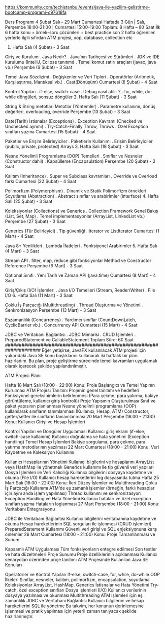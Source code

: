 https://kommunity.com/techistanbul/events/java-ile-yazilim-gelistirme-bootcamp-programi-c97618fa

Ders Programı
4 Şubat Salı – 29 Mart Cumartesi Haftada 3 Gün | Salı, Perşembe 18:00-21:00 | Cumartesi 15:00-19:00 Toplam: 8 Hafta – 80 Saat İlk 6 hafta konu + örnek-soru çözümleri + best practice son 2 hafta öğrenilen yerlerle ilgili sıfırdan ATM projesi, oop, database, collection etc

1. Hafta
   Salı (4 Şubat) - 3 Saat

Giriş ve Kurulum . Java Nedir? . Java’nın Tarihçesi ve Sürümleri . JDK ve IDE kurulumu (IntelliJ, Eclipse tanıtımı) . Temel komut satırı araçları (javac, java vb.)
Perşembe (6 Şubat) - 3 Saat

Temel Java Sözdizimi . Değişkenler ve Veri Tipleri . Operatörler (Aritmetik, Karşılaştırma, Mantıksal vb.) . Cast(Dönüşüm)
Cumartesi (8 Şubat) - 4 Saat

Kontrol Yapıları . if-else, switch-case . Debug nasıl atılır ? . for, while, do-while döngüleri, sonsuz döngüler
2. Hafta
   Salı (11 Şubat) - 3 Saat

String & String metotları
Metotlar (Yöntemler) . Parametre kullanımı, dönüş değerleri, overloading, override
Perşembe (13 Şubat) - 3 Saat

Date(Tarih)
İstisnalar (Exceptions) . Exception Kavramı (Checked ve Unchecked ayrımı) . Try-Catch-Finally
Throw, Throws . Özel Exception sınıfları yazma
Cumartesi (15 Şubat) - 4 Saat

Paketler ve Erişim Belirleyiciler . Paketlerin Kullanımı . Erişim Belirleyiciler (public, private, protected)
Arrays
3. Hafta
   Salı (18 Şubat) - 3 Saat

Nesne Yönelimli Programlama (OOP) Temelleri . Sınıflar ve Nesneler (Constructor dahil) . Kapsülleme (Encapsulation)
Perşembe (20 Şubat) - 3 Saat

Kalıtım (Inheritance) . Super ve Subclass kavramları . Override ve Overload farkı
Cumartesi (22 Şubat) - 4 Saat

Polimorfizm (Polymorphism) . Dinamik ve Statik Polimorfizm örnekleri
Soyutlama (Abstraction) . Abstract sınıflar ve arabirimler (interface)
4. Hafta
   Salı (25 Şubat) - 3 Saat

Koleksiyonlar (Collections) ve Generics . Collection Framework Genel Bakış (List, Set, Map) . Temel implementasyonlar (ArrayList, LinkedList vb.)
Perşembe (27 Şubat) - 3 Saat

Generics (Tür Belirleyici) . Tip güvenliği . Iterator ve ListIterator
Cumartesi (1 Mart) - 4 Saat

Java 8+ Yenilikleri . Lambda İfadeleri . Fonksiyonel Arabirimler
5. Hafta
   Salı (4 Mart) - 3 Saat

Stream API . filter, map, reduce gibi fonksiyonlar
Method ve Constructor Reference
Perşembe (6 Mart) - 3 Saat

Optional Sınıfı . Yeni Tarih ve Zaman API (java.time)
Cumartesi (8 Mart) - 4 Saat

Giriş/Çıkış (I/O) İşlemleri . Java I/O Temelleri (Stream, Reader/Writer) . File I/O
6. Hafta
   Salı (11 Mart) - 3 Saat

Çoklu İş Parçacığı (Multithreading) . Thread Oluşturma ve Yönetimi . Senkronizasyon
Perşembe (13 Mart) - 3 Saat

Eşzamanlılık (Concurrency) . Yardımcı sınıflar (CountDownLatch, CyclicBarrier vb.) . Concurrency API
Cumartesi (15 Mart) - 4 Saat

JDBC ve Veritabanı Bağlantısı . JDBC Mimarisi . CRUD İşlemleri . PreparedStatement ve CallableStatement
Toplam Süre: 60 Saat
##################################################################### Eğer yetişirse; JavaFX kullanılacak ATM projesi için yukarıdaki Java SE konu başlıklarını kullanarak iki haftalık bir plan hazırladım. Bu plan, proje geliştirme sürecinde temel kavramları uygulamalı olarak içerecek şekilde yapılandırılmıştır.

ATM Projesi Planı

Hafta 18 Mart Salı (18:00 - 22:00) Konu: Proje Başlangıcı ve Temel Yapının Kurulması
ATM Projesi Tanıtımı
Projenin genel tanıtımı ve hedefleri
Fonksiyonel gereksinimlerin belirlenmesi (Para çekme, para yatırma, bakiye görüntüleme, kullanıcı giriş kontrolü)
Proje Yapısının Oluşturulması
Sınıf ve paket yapısının planlanması
Nesne yönelimli programlama (OOP) kullanılarak sınıfların tanımlanması (Kullanıcı, Hesap, ATM)
Constructor, getter/setter ile sınıfların tamamlanması
20 Mart Perşembe (18:00 - 21:00) Konu: Kullanıcı Girişi ve Hesap İşlemleri

Kontrol Yapıları ve Döngüler Uygulaması
Kullanıcı giriş ekranı (if-else, switch-case kullanımı)
Kullanıcı doğrulama ve hata yönetimi (Exception handling)
Temel Hesap İşlemleri
Bakiye sorgulama, para çekme, para yatırma metodlarının yazılması
22 Mart Cumartesi (18:00 - 21:00) Konu: Veri Kaydetme ve Koleksiyon Kullanımı

Kullanıcı Hesaplarının Yönetimi
Kullanıcı bilgilerini ve hesaplarını ArrayList veya HashMap ile yönetmek
Generics kullanımı ile tip güvenli veri yapıları
Dosya İşlemleri ile Veri Kalıcılığı
Kullanıcı bilgilerini dosyaya kaydetme ve okuma (File I/O)
Kullanıcı hesap hareketlerini log dosyasında tutma
Hafta 25 Mart Salı (18:00 - 22:00) Konu: İleri Düzey İşlemler ve Multithreading
Çoklu İş Parçacığı Kullanımı
ATM'de eş zamanlı işlemler (örneğin, farklı hesaplar için aynı anda işlem yapılması)
Thread kullanımı ve senkronizasyon
Exception Handling ve Hata Yönetimi
Kullanıcı hataları ve özel exception sınıfları yazma
Hataların loglanması
27 Mart Perşembe (18:00 - 21:00) Konu: Veritabanı Entegrasyonu

JDBC ile Veritabanı Bağlantısı
Kullanıcı bilgilerini veritabanına kaydetme ve okuma
Hesap hareketlerinin SQL sorguları ile işlenmesi (CRUD işlemleri)
PreparedStatement Kullanımı
Güvenli veri girişi ve SQL enjeksiyonuna karşı önlemler
29 Mart Cumartesi (18:00 - 21:00) Konu: Proje Tamamlanması ve Sunum

Kapsamlı ATM Uygulaması
Tüm fonksiyonların entegre edilmesi
Son testler ve hata düzeltmeleri
Proje Sunumu
Proje özelliklerinin açıklanması
Kullanıcı senaryoları üzerinden proje tanıtımı
ATM Projesinde Kullanılan Java SE Konuları

Operatörler ve Kontrol Yapıları
If-else, switch-case, for, while, do-while
OOP İlkeleri
Sınıflar, nesneler, kalıtım, polimorfizm, encapsulation, soyutlama
Koleksiyonlar
ArrayList, HashMap, Generics
İstisnalar ve Hata Yönetimi
Try-catch, özel exception sınıfları
Dosya İşlemleri (I/O)
Kullanıcı verilerinin dosyaya yazılması ve okunması
Multithreading
ATM işlemleri için eş zamanlılık
JDBC ve Veritabanı Bağlantısı
Kullanıcı bilgilerini ve hesap hareketlerini SQL ile yönetme
Bu takvim, her konunun derinlemesine işlenmesi ve pratik yapılması için yeterli zaman tanıyacak şekilde hazırlanmıştır.